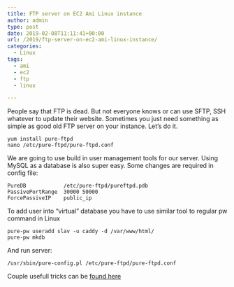 ```yaml
---
title: FTP server on EC2 Ami Linux instance
author: admin
type: post
date: 2019-02-08T11:11:41+00:00
url: /2019/ftp-server-on-ec2-ami-linux-instance/
categories:
  - Linux
tags:
  - ami
  - ec2
  - ftp
  - linux

---
```

People say that FTP is dead. But not everyone knows or can use SFTP, SSH whatever to update their website. Sometimes you just need something as simple as good old FTP server on your instance. Let&#8217;s do it.

<!--more-->

```
yum install pure-ftpd
nano /etc/pure-ftpd/pure-ftpd.conf
```

We are going to use build in user management tools for our server. Using MySQL as a database is also super easy. Some changes are required in config file:

```
PureDB            /etc/pure-ftpd/pureftpd.pdb
PassivePortRange  30000 50000
ForcePassiveIP    public_ip
```

To add user into &#8220;virtual&#8221; database you have to use similar tool to regular pw command in Linux  


```
pure-pw useradd slav -u caddy -d /var/www/html/
pure-pw mkdb
```

And run server:

`/usr/sbin/pure-config.pl /etc/pure-ftpd/pure-ftpd.conf`

Couple usefull tricks can be [found here](https://help.ubuntu.com/community/PureFTP)